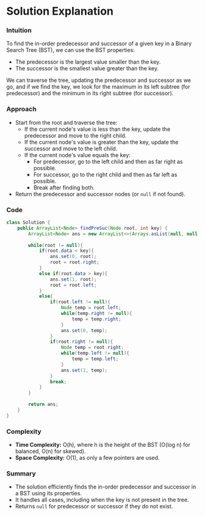 # Solution Explanation

### Intuition

To find the in-order predecessor and successor of a given key in a Binary Search Tree (BST), we can use the BST properties:
- The predecessor is the largest value smaller than the key.
- The successor is the smallest value greater than the key.

We can traverse the tree, updating the predecessor and successor as we go, and if we find the key, we look for the maximum in its left subtree (for predecessor) and the minimum in its right subtree (for successor).

### Approach

- Start from the root and traverse the tree:
  - If the current node's value is less than the key, update the predecessor and move to the right child.
  - If the current node's value is greater than the key, update the successor and move to the left child.
  - If the current node's value equals the key:
    - For predecessor, go to the left child and then as far right as possible.
    - For successor, go to the right child and then as far left as possible.
    - Break after finding both.
- Return the predecessor and successor nodes (or `null` if not found).

### Code

```java
class Solution {
    public ArrayList<Node> findPreSuc(Node root, int key) {
        ArrayList<Node> ans = new ArrayList<>(Arrays.asList(null, null));
        
        while(root != null){
            if(root.data < key){
                ans.set(0, root);
                root = root.right;
            }
            else if(root.data > key){
                ans.set(1, root);
                root = root.left;
            }
            else{
                if(root.left != null){
                    Node temp = root.left;
                    while(temp.right != null){
                        temp = temp.right;
                    }
                    ans.set(0, temp);
                }
                if(root.right != null){
                    Node temp = root.right;
                    while(temp.left != null){
                        temp = temp.left;
                    }
                    ans.set(1, temp);
                }
                break;
            }
        }
        
        return ans;
    }
}
```

### Complexity

- **Time Complexity:** O(h), where h is the height of the BST (O(log n) for balanced, O(n) for skewed).
- **Space Complexity:** O(1), as only a few pointers are used.

### Summary

- The solution efficiently finds the in-order predecessor and successor in a BST using its properties.
- It handles all cases, including when the key is not present in the tree.
- Returns `null` for predecessor or successor if they do not exist.
